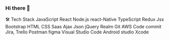### Hi there 👋


🛠  Tech Stack
JavaScript  React  Node.js  react-Native TypeScript
Redux Jsx Bootstrap HTML  CSS Saas Ajax Json jQuery Realm 
Git  AWS Code commit Jira, Trello Postman figma
Visual Studio Code  Android studio Xcode 

<!--
**PALLAVIKHEDLE/PallaviKhedle** is a ✨ _special_ ✨ repository because its `README.md` (this file) appears on your GitHub profile.

Here are some ideas to get you started:

- 🔭 I’m currently working on ...
- 🌱 I’m currently learning ...
- 👯 I’m looking to collaborate on ...
- 🤔 I’m looking for help with ...
- 💬 Ask me about ...
- 📫 How to reach me: ...
- 😄 Pronouns: ...
- ⚡ Fun fact: ...
-->
